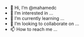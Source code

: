 - 👋 Hi, I’m @mahamedc
- 👀 I’m interested in ...
- 🌱 I’m currently learning ...
- 💞️ I’m looking to collaborate on ...
- 📫 How to reach me ...

<!---
mahamedc/mahamedc is a ✨ special ✨ repository because its `README.md` (this file) appears on your GitHub profile.
You can click the Preview link to take a look at your changes.
--->
